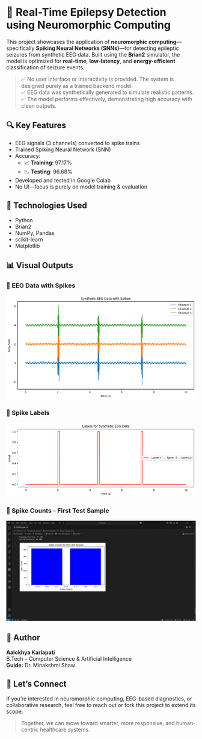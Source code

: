 # 🧠 Real-Time Epilepsy Detection using Neuromorphic Computing

This project showcases the application of **neuromorphic computing**—specifically **Spiking Neural Networks (SNNs)**—for detecting epileptic seizures from synthetic EEG data. 
Built using the **Brian2** simulator, the model is optimized for **real-time**, **low-latency**, and **energy-efficient** classification of seizure events.

> ✅ No user interface or interactivity is provided. The system is designed purely as a trained backend model.  
> ✅ EEG data was synthetically generated to simulate realistic patterns.  
> ✅ The model performs effectively, demonstrating high accuracy with clean outputs.

## 🔍 Key Features

- EEG signals (3 channels) converted to spike trains
- Trained Spiking Neural Network (SNN)
- Accuracy:
  - 📈 **Training**: 97.17%
  - 📉 **Testing**: 96.68%
- Developed and tested in Google Colab
- No UI—focus is purely on model training & evaluation

## 🧪 Technologies Used

- Python
- Brian2
- NumPy, Pandas
- scikit-learn
- Matplotlib

## 📊 Visual Outputs

### 📌 EEG Data with Spikes
![Synthetic EEG Data](./output2.png)

### 📌 Spike Labels
![Label Plot](./output1.png)

### 📌 Spike Counts - First Test Sample
![Spike Count Bar Chart](./output3.png)

## 👤 Author

**Aalokhya Karlapati**  
B.Tech – Computer Science & Artificial Intelligence  
**Guide:** Dr. Minakshmi Shaw  

## 🤝 Let’s Connect

If you’re interested in neuromorphic computing, EEG-based diagnostics, or collaborative research, feel free to reach out or fork this project to extend its scope.

> Together, we can move toward smarter, more responsive, and human-centric healthcare systems.
